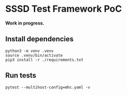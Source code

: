 # SSSD Test Framework PoC

**Work in progress.**

## Install dependencies

```
python3 -m venv .venv
source .venv/bin/activate
pip3 install -r ./requirements.txt
```

## Run tests

```
pytest --multihost-config=mhc.yaml -v
```
